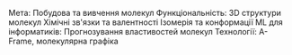 Мета: Побудова та вивчення молекул
Функціональність:
3D структури молекул
Хімічні зв'язки та валентності
Ізомерія та конформації
ML для інформатиків: Прогнозування властивостей молекул
Технології: A-Frame, молекулярна графіка